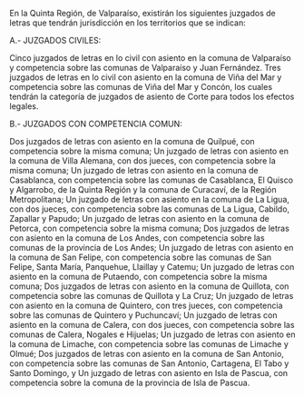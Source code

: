 En la Quinta Región, de Valparaíso, existirán los siguientes juzgados de letras que tendrán jurisdicción en los territorios que se indican:

A.- JUZGADOS CIVILES:

Cinco juzgados de letras en lo civil con asiento en la comuna de Valparaíso y competencia sobre las comunas de Valparaíso y Juan Fernández.
Tres juzgados de letras en lo civil con asiento en la comuna de Viña del Mar y competencia sobre las comunas de Viña del Mar y Concón, los cuales tendrán la categoría de juzgados de asiento de Corte para todos los efectos legales.

B.- JUZGADOS CON COMPETENCIA COMUN:

Dos juzgados de letras con asiento en la comuna de Quilpué, con competencia sobre la misma comuna;
Un juzgado de letras con asiento en la comuna de Villa Alemana, con dos jueces, con competencia sobre la misma comuna;
Un juzgado de letras con asiento en la comuna de Casablanca, con competencia sobre las comunas de Casablanca, El Quisco y Algarrobo, de la Quinta Región y la comuna de Curacaví, de la Región Metropolitana;
Un juzgado de letras con asiento en la comuna de La Ligua, con dos jueces, con competencia sobre las comunas de La Ligua, Cabildo, Zapallar y Papudo;
Un juzgado de letras con asiento en la comuna de Petorca, con competencia sobre la misma comuna;
Dos juzgados de letras con asiento en la comuna de Los Andes, con competencia sobre las comunas de la provincia de Los Andes;
Un juzgado de letras con asiento en la comuna de San Felipe, con competencia sobre las comunas de San Felipe, Santa María, Panquehue, Llaillay y Catemu;
Un juzgado de letras con asiento en la comuna de Putaendo, con competencia sobre la misma comuna;
Dos juzgados de letras con asiento en la comuna de Quillota, con competencia sobre las comunas de Quillota y La Cruz;
Un juzgado de letras con asiento en la comuna de Quintero, con tres jueces, con competencia sobre las comunas de Quintero y Puchuncaví;
Un juzgado de letras con asiento en la comuna de Calera, con dos jueces, con competencia sobre las comunas de Calera, Nogales e Hijuelas;
Un juzgado de letras con asiento en la comuna de Limache, con competencia sobre las comunas de Limache y Olmué;
Dos juzgados de letras con asiento en la comuna de San Antonio, con competencia sobre las comunas de San Antonio, Cartagena, El Tabo y Santo Domingo, y
Un juzgado de letras con asiento en Isla de Pascua, con competencia sobre la comuna de la provincia de Isla de Pascua.
